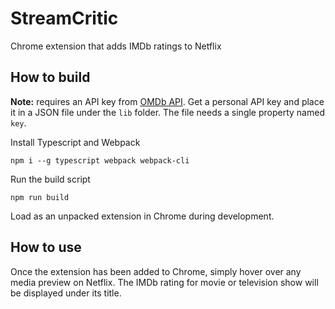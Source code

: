 # StreamCritic
Chrome extension that adds IMDb ratings to Netflix

## How to build

**Note:** requires an API key from [OMDb API](http://www.omdbapi.com/). Get a personal API key and place it in a JSON file under the `lib` folder. The file needs a single property named `key`.

Install Typescript and Webpack

`npm i --g typescript webpack webpack-cli`

Run the build script

`npm run build`

Load as an unpacked extension in Chrome during development.

## How to use

Once the extension has been added to Chrome, simply hover over any media preview on Netflix. The IMDb rating for movie or television show will be displayed under its title.
